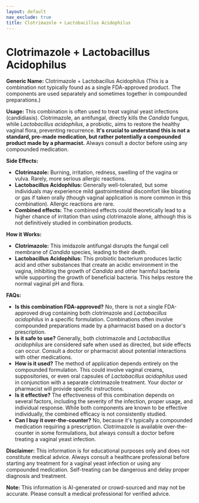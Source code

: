 ```yaml
---
layout: default
nav_exclude: true
title: Clotrimazole + Lactobacillus Acidophilus
---
```


# Clotrimazole + Lactobacillus Acidophilus

**Generic Name:** Clotrimazole + Lactobacillus Acidophilus (This is a combination not typically found as a single FDA-approved product.  The components are used separately and sometimes together in compounded preparations.)

**Usage:** This combination is often used to treat vaginal yeast infections (candidiasis). Clotrimazole, an antifungal, directly kills the *Candida* fungus, while *Lactobacillus acidophilus*, a probiotic, aims to restore the healthy vaginal flora, preventing recurrence.  **It's crucial to understand this is not a standard, pre-made medication, but rather potentially a compounded product made by a pharmacist.**  Always consult a doctor before using any compounded medication.

**Side Effects:**

* **Clotrimazole:**  Burning, irritation, redness, swelling of the vagina or vulva. Rarely, more serious allergic reactions.
* **Lactobacillus Acidophilus:**  Generally well-tolerated, but some individuals may experience mild gastrointestinal discomfort like bloating or gas if taken orally (though vaginal application is more common in this combination). Allergic reactions are rare.
* **Combined effects:** The combined effects could theoretically lead to a higher chance of irritation than using clotrimazole alone, although this is not definitively studied in combination products.


**How it Works:**

* **Clotrimazole:**  This imidazole antifungal disrupts the fungal cell membrane of *Candida* species, leading to their death.
* **Lactobacillus Acidophilus:** This probiotic bacterium produces lactic acid and other substances that create an acidic environment in the vagina, inhibiting the growth of *Candida* and other harmful bacteria while supporting the growth of beneficial bacteria.  This helps restore the normal vaginal pH and flora.


**FAQs:**

* **Is this combination FDA-approved?** No, there is not a single FDA-approved drug containing both clotrimazole and *Lactobacillus acidophilus* in a specific formulation.  Combinations often involve compounded preparations made by a pharmacist based on a doctor's prescription.
* **Is it safe to use?** Generally, both clotrimazole and *Lactobacillus acidophilus* are considered safe when used as directed, but side effects can occur. Consult a doctor or pharmacist about potential interactions with other medications.
* **How is it used?**  The method of application depends entirely on the compounded formulation. This could involve vaginal creams, suppositories, or even oral capsules of *Lactobacillus acidophilus* used in conjunction with a separate clotrimazole treatment.  Your doctor or pharmacist will provide specific instructions.
* **Is it effective?** The effectiveness of this combination depends on several factors, including the severity of the infection, proper usage, and individual response.  While both components are known to be effective individually, the combined efficacy is not consistently studied.
* **Can I buy it over-the-counter?** No, because it's typically a compounded medication requiring a prescription.  Clotrimazole is available over-the-counter in some formulations, but always consult a doctor before treating a vaginal yeast infection.


**Disclaimer:** This information is for educational purposes only and does not constitute medical advice. Always consult a healthcare professional before starting any treatment for a vaginal yeast infection or using any compounded medication.  Self-treating can be dangerous and delay proper diagnosis and treatment.


**Note:** This information is AI-generated or crowd-sourced and may not be accurate. Please consult a medical professional for verified advice.